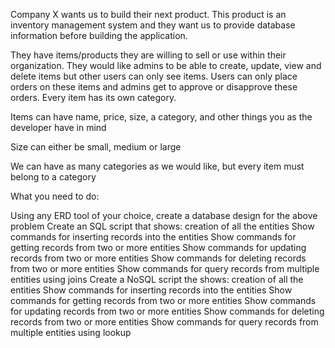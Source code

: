 Company X wants us to build their next product. This product is an inventory management system and they want us to provide database information before building the application.


They have items/products they are willing to sell or use within their organization. They would like admins to be able to create, update, view and delete items but other users can only see items. Users can only place orders on these items and admins get to approve or disapprove these orders. Every item has its own category.


Items can have name, price, size, a category, and other things you as the developer have in mind

Size can either be small, medium or large

We can have as many categories as we would like, but every item must belong to a category



What you need to do:

Using any ERD tool of your choice, create a database design for the above problem
Create an SQL script that shows:
creation of all the entities
Show commands for inserting records into the entities
Show commands for getting records from two or more entities
Show commands for updating records from two or more entities
Show commands for deleting records from two or more entities
Show commands for query records from multiple entities using joins
Create a NoSQL script the shows:
creation of all the entities
Show commands for inserting records into the entities
Show commands for getting records from two or more entities
Show commands for updating records from two or more entities
Show commands for deleting records from two or more entities
Show commands for query records from multiple entities using lookup
